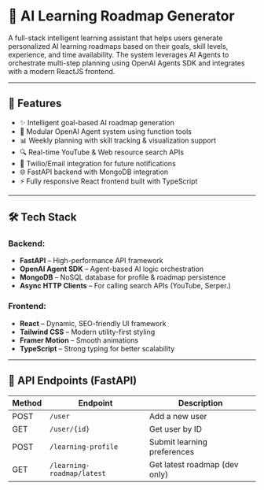 # 🤖 AI Learning Roadmap Generator

A full-stack intelligent learning assistant that helps users generate personalized AI learning roadmaps based on their goals, skill levels, experience, and time availability. The system leverages AI Agents to orchestrate multi-step planning using OpenAI Agents SDK and integrates with a modern ReactJS frontend.

---

## 🚀 Features

- ✨ Intelligent goal-based AI roadmap generation
- 🧠 Modular OpenAI Agent system using function tools
- 📊 Weekly planning with skill tracking & visualization support
- 🔍 Real-time YouTube & Web resource search APIs
- 📧 Twilio/Email integration for future notifications
- 🌐 FastAPI backend with MongoDB integration
- ⚡ Fully responsive React frontend built with TypeScript

---

## 🛠️ Tech Stack

### Backend:
- **FastAPI** – High-performance API framework
- **OpenAI Agent SDK** – Agent-based AI logic orchestration
- **MongoDB** – NoSQL database for profile & roadmap persistence
- **Async HTTP Clients** – For calling search APIs (YouTube, Serper.)

### Frontend:
- **React** – Dynamic, SEO-friendly UI framework
- **Tailwind CSS** – Modern utility-first styling
- **Framer Motion** – Smooth animations
- **TypeScript** – Strong typing for better scalability

---



## 📡 API Endpoints (FastAPI)

| Method | Endpoint                     | Description                       |
|--------|------------------------------|-----------------------------------|
| POST   | `/user`                      | Add a new user                    |
| GET    | `/user/{id}`                 | Get user by ID                    |
| POST   | `/learning-profile`          | Submit learning preferences       |
| GET    | `/learning-roadmap/latest`   | Get latest roadmap (dev only)     |


